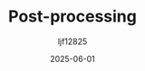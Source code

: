 ﻿---
title: "Post-processing"
date: 2025-06-01
categories: [笔记]
tags: [Unity, Graphic, Render]
author: "ljf12825"
summary: Introduction to post-processing technology and its application in Unity
---
